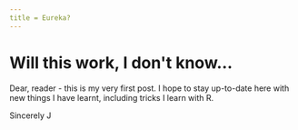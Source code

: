 ```yaml
---
title = Eureka?
---
```

# Will this work, I don't know...
Dear, reader - this is my very first post. I hope to stay up-to-date here with new things I have learnt, including tricks I learn with R.

Sincerely
J
